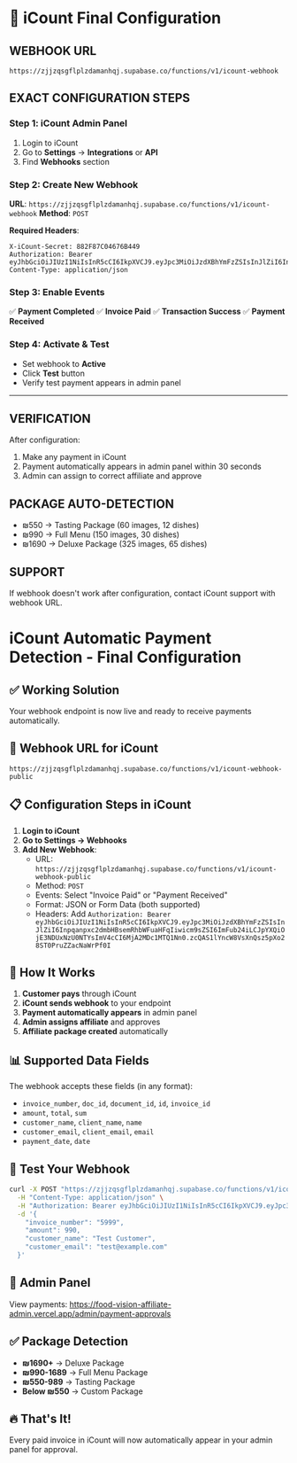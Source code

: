 # 🎯 iCount Final Configuration

## **WEBHOOK URL**
```
https://zjjzqsgflplzdamanhqj.supabase.co/functions/v1/icount-webhook
```

## **EXACT CONFIGURATION STEPS**

### **Step 1: iCount Admin Panel**
1. Login to iCount
2. Go to **Settings** → **Integrations** or **API**
3. Find **Webhooks** section

### **Step 2: Create New Webhook**
**URL**: `https://zjjzqsgflplzdamanhqj.supabase.co/functions/v1/icount-webhook`
**Method**: `POST`

**Required Headers**:
```
X-iCount-Secret: 882F87C04676B449
Authorization: Bearer eyJhbGciOiJIUzI1NiIsInR5cCI6IkpXVCJ9.eyJpc3MiOiJzdXBhYmFzZSIsInJlZiI6Inpqanpxc2dmbHBsemRhbWFuaHFqIiwicm9sZSI6ImFub24iLCJpYXQiOjE3NDUxNzU0NTYsImV4cCI6MjA2MDc1MTQ1Nn0.zcQAS1lYncW8VsXnQsz5pXo28ST0PruZZacNaWrPf0I
Content-Type: application/json
```

### **Step 3: Enable Events**
✅ **Payment Completed**
✅ **Invoice Paid** 
✅ **Transaction Success**
✅ **Payment Received**

### **Step 4: Activate & Test**
- Set webhook to **Active**
- Click **Test** button
- Verify test payment appears in admin panel

---

## **VERIFICATION**

After configuration:
1. Make any payment in iCount
2. Payment automatically appears in admin panel within 30 seconds
3. Admin can assign to correct affiliate and approve

## **PACKAGE AUTO-DETECTION**
- ₪550 → Tasting Package (60 images, 12 dishes)
- ₪990 → Full Menu (150 images, 30 dishes)  
- ₪1690 → Deluxe Package (325 images, 65 dishes)

## **SUPPORT**
If webhook doesn't work after configuration, contact iCount support with webhook URL.

# iCount Automatic Payment Detection - Final Configuration

## ✅ Working Solution

Your webhook endpoint is now live and ready to receive payments automatically.

## 🔗 Webhook URL for iCount

```
https://zjjzqsgflplzdamanhqj.supabase.co/functions/v1/icount-webhook-public
```

## 📋 Configuration Steps in iCount

1. **Login to iCount**
2. **Go to Settings → Webhooks**
3. **Add New Webhook**:
   - URL: `https://zjjzqsgflplzdamanhqj.supabase.co/functions/v1/icount-webhook-public`
   - Method: `POST`
   - Events: Select "Invoice Paid" or "Payment Received"
   - Format: JSON or Form Data (both supported)
   - Headers: Add `Authorization: Bearer eyJhbGciOiJIUzI1NiIsInR5cCI6IkpXVCJ9.eyJpc3MiOiJzdXBhYmFzZSIsInJlZiI6Inpqanpxc2dmbHBsemRhbWFuaHFqIiwicm9sZSI6ImFub24iLCJpYXQiOjE3NDUxNzU0NTYsImV4cCI6MjA2MDc1MTQ1Nn0.zcQAS1lYncW8VsXnQsz5pXo28ST0PruZZacNaWrPf0I`

## 🎯 How It Works

1. **Customer pays** through iCount
2. **iCount sends webhook** to your endpoint
3. **Payment automatically appears** in admin panel
4. **Admin assigns affiliate** and approves
5. **Affiliate package created** automatically

## 📊 Supported Data Fields

The webhook accepts these fields (in any format):
- `invoice_number`, `doc_id`, `document_id`, `id`, `invoice_id`
- `amount`, `total`, `sum`
- `customer_name`, `client_name`, `name`
- `customer_email`, `client_email`, `email`
- `payment_date`, `date`

## 🧪 Test Your Webhook

```bash
curl -X POST "https://zjjzqsgflplzdamanhqj.supabase.co/functions/v1/icount-webhook-public" \
  -H "Content-Type: application/json" \
  -H "Authorization: Bearer eyJhbGciOiJIUzI1NiIsInR5cCI6IkpXVCJ9.eyJpc3MiOiJzdXBhYmFzZSIsInJlZiI6Inpqanpxc2dmbHBsemRhbWFuaHFqIiwicm9sZSI6ImFub24iLCJpYXQiOjE3NDUxNzU0NTYsImV4cCI6MjA2MDc1MTQ1Nn0.zcQAS1lYncW8VsXnQsz5pXo28ST0PruZZacNaWrPf0I" \
  -d '{
    "invoice_number": "5999",
    "amount": 990,
    "customer_name": "Test Customer",
    "customer_email": "test@example.com"
  }'
```

## 📱 Admin Panel

View payments: https://food-vision-affiliate-admin.vercel.app/admin/payment-approvals

## ✅ Package Detection

- **₪1690+** → Deluxe Package
- **₪990-1689** → Full Menu Package
- **₪550-989** → Tasting Package
- **Below ₪550** → Custom Package

## 🔥 That's It!

Every paid invoice in iCount will now automatically appear in your admin panel for approval. 